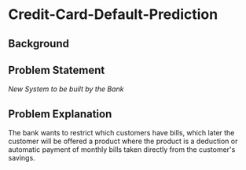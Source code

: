 # Credit-Card-Default-Prediction

## Background


## Problem Statement
*New System to be built by the Bank*

## Problem Explanation
The bank wants to restrict which customers have bills, which later the customer will be offered a product where the product is a deduction or automatic payment of monthly bills taken directly from the customer's savings.

